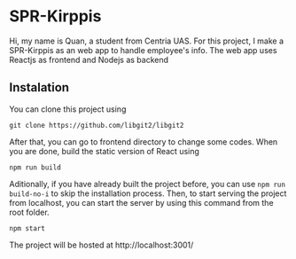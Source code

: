 # SPR-Kirppis

Hi, my name is Quan, a student from Centria UAS. For this project, I make a SPR-Kirppis as an web app to handle employee's info. The web app uses Reactjs as frontend and Nodejs as backend


## Instalation
You can clone this project using 

    git clone https://github.com/libgit2/libgit2

After that, you can go to frontend directory to change some codes. When you are done, build the static version of React using

    npm run build

Aditionally, if you have already built the project before, you can use `npm run build-no-i` to skip the installation process. Then, to start serving the project from localhost, you can start the server by using this command from the root folder. 

    npm start
The project will be hosted at http://localhost:3001/
